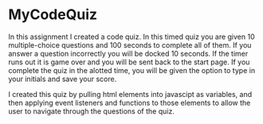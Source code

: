# MyCodeQuiz

In this assignment I created a code quiz. In this timed quiz you are given 10 multiple-choice questions and 100 seconds to complete all of them. If you answer a question incorrectly you will be docked 10 seconds. If the timer runs out it is game over and you will be sent back to the start page. If you complete the quiz in the alotted time, you will be given the option to type in your initials and save your score. 

I created this quiz by pulling html elements into javascipt as variables, and then applying event listeners and functions to those elements to allow the user to navigate through the questions of the quiz.

